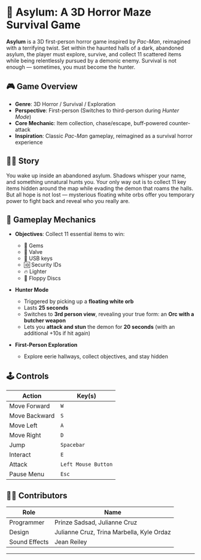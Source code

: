 # 🧠 Asylum: A 3D Horror Maze Survival Game

**Asylum** is a 3D first-person horror game inspired by *Pac-Man*, reimagined with a terrifying twist. Set within the haunted halls of a dark, abandoned asylum, the player must explore, survive, and collect 11 scattered items while being relentlessly pursued by a demonic enemy. Survival is not enough — sometimes, you must become the hunter.

## 🎮 Game Overview

- **Genre**: 3D Horror / Survival / Exploration  
- **Perspective**: First-person (Switches to third-person during *Hunter Mode*)  
- **Core Mechanic**: Item collection, chase/escape, buff-powered counter-attack  
- **Inspiration**: Classic *Pac-Man* gameplay, reimagined as a survival horror experience  

## 🧟‍♂️ Story

You wake up inside an abandoned asylum. Shadows whisper your name, and something unnatural hunts you. Your only way out is to collect 11 key items hidden around the map while evading the demon that roams the halls. But all hope is not lost — mysterious floating white orbs offer you temporary power to fight back and reveal who you really are.

## 🧰 Gameplay Mechanics

- **Objectives**: Collect 11 essential items to win:  
  - 💎 Gems  
  - 🔧 Valve  
  - 💾 USB keys  
  - 🆔 Security IDs  
  - 🔥 Lighter  
  - 📀 Floppy Discs  

- **Hunter Mode**  
  - Triggered by picking up a **floating white orb**  
  - Lasts **25 seconds**  
  - Switches to **3rd person view**, revealing your true form: an **Orc with a butcher weapon**  
  - Lets you **attack and stun** the demon for **20 seconds** (with an additional +10s if hit again)

- **First-Person Exploration**  
  - Explore eerie hallways, collect objectives, and stay hidden

## 🕹️ Controls

| Action        | Key(s)            |
|---------------|-------------------|
| Move Forward  | `W`               |
| Move Backward | `S`               |
| Move Left     | `A`               |
| Move Right    | `D`               |
| Jump          | `Spacebar`        |
| Interact      | `E`               |
| Attack        | `Left Mouse Button` |
| Pause Menu    | `Esc`             |

## 🧑‍💻 Contributors

| Role           | Name                                |
|----------------|-------------------------------------|
| Programmer     | Prinze Sadsad, Julianne Cruz        |
| Design         | Julianne Cruz, Trina Marbella, Kyle Ordaz |
| Sound Effects  | Jean Reiley                         |

---


